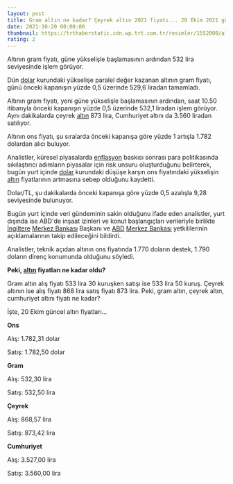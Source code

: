 ```yaml
--- 
layout: post
title: Gram altın ne kadar? Çeyrek altın 2021 fiyatı... 20 Ekim 2021 güncel altın fiyatları...
date: 2021-10-20 00:00:00
thumbnail: https://trthaberstatic.cdn.wp.trt.com.tr/resimler/1552000/altin-aa-1553624.jpg
rating: 2
---
```

<p>
	Altının gram fiyatı, güne yükselişle başlamasının ardından 532 lira seviyesinde işlem görüyor.</p>
<p>
	Dün <a href="https://www.trthaber.com/etiket/dolar/" target="_blank">dolar</a> kurundaki yükselişe paralel değer kazanan altının gram fiyatı, günü önceki kapanışın yüzde 0,5 üzerinde 529,6 liradan tamamladı.</p>
<p>
	Altının gram fiyatı, yeni güne yükselişle başlamasının ardından, saat 10.50 itibarıyla önceki kapanışın yüzde 0,5 üzerinde 532,1 liradan işlem görüyor. Aynı dakikalarda çeyrek <a href="https://www.trthaber.com/etiket/altin/" target="_blank">altın</a> 873 lira, Cumhuriyet altını da 3.560 liradan satılıyor.</p>
<p>
	Altının ons fiyatı, şu sıralarda önceki kapanışa göre yüzde 1 artışla 1.782 dolardan alıcı buluyor.</p>
<p>
	Analistler, küresel piyasalarda <a href="https://www.trthaber.com/etiket/enflasyon/" target="_blank">enflasyon</a> baskısı sonrası para politikasında sıkılaştırıcı adımların piyasalar için risk unsuru oluşturduğunu belirterek, bugün yurt içinde <a href="https://www.trthaber.com/etiket/dolar/" target="_blank">dolar</a> kurundaki düşüşe karşın ons fiyatındaki yükselişin <a href="https://www.trthaber.com/etiket/altin/" target="_blank">altın</a> fiyatlarının artmasına sebep olduğunu kaydetti.</p>
<p>
	Dolar/TL, şu dakikalarda önceki kapanışa göre yüzde 0,5 azalışla 9,28 seviyesinde bulunuyor.</p>
<p>
	Bugün yurt içinde veri gündeminin sakin olduğunu ifade eden analistler, yurt dışında ise ABD'de inşaat izinleri ve konut başlangıçları verileriyle birlikte <a href="https://www.trthaber.com/etiket/ingiltere/" target="_blank">İngiltere</a> <a href="https://www.trthaber.com/etiket/merkez-bankasi/" target="_blank">Merkez Bankası</a> Başkanı ve <a href="https://www.trthaber.com/etiket/abd/" target="_blank">ABD</a> <a href="https://www.trthaber.com/etiket/merkez-bankasi/" target="_blank">Merkez Bankası</a> yetkililerinin açıklamalarının takip edileceğini bildirdi.</p>
<p>
	Analistler, teknik açıdan altının ons fiyatında 1.770 doların destek, 1.790 doların direnç konumunda olduğunu söyledi.</p>
<p>
	<strong>Peki, <a href="https://www.trthaber.com/etiket/altin/" target="_blank">altın</a> fiyatları ne kadar oldu?</strong></p>
<p>
	Gram altın alış fiyatı 533 lira 30 kuruşken satışı ise 533 lira 50 kuruş. Çeyrek altının ise alış fiyatı 868 lira satış fiyatı 873 lira. Peki, gram altın, çeyrek altın, cumhuriyet altını fiyatı ne kadar?</p>
<p>
	İşte, 20 Ekim güncel altın fiyatları…</p>
<p>
	<strong>Ons</strong></p>
<p>
	Alış: 1.782,31 dolar</p>
<p>
	Satış: 1.782,50 dolar</p>
<p>
	<strong>Gram</strong></p>
<p>
	Alış: 532,30 lira</p>
<p>
	Satış: 532,50 lira</p>
<p>
	<strong>Çeyrek</strong></p>
<p>
	Alış: 868,57 lira</p>
<p>
	Satış: 873,42 lira</p>
<p>
	<strong>Cumhuriyet</strong></p>
<p>
	Alış: 3.527,00 lira</p>
<p>
	Satış: 3.560,00 lira</p>